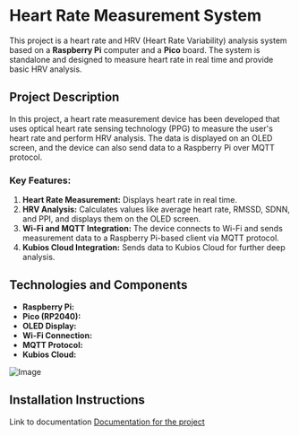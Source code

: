 # Heart Rate Measurement System

This project is a heart rate and HRV (Heart Rate Variability) analysis system based on a **Raspberry Pi** computer and a **Pico** board. The system is standalone and designed to measure heart rate in real time and provide basic HRV analysis.

## Project Description

In this project, a heart rate measurement device has been developed that uses optical heart rate sensing technology (PPG) to measure the user's heart rate and perform HRV analysis. The data is displayed on an OLED screen, and the device can also send data to a Raspberry Pi over MQTT protocol.

### Key Features:
1. **Heart Rate Measurement:** Displays heart rate in real time.
2. **HRV Analysis:** Calculates values like average heart rate, RMSSD, SDNN, and PPI, and displays them on the OLED screen.
3. **Wi-Fi and MQTT Integration:** The device connects to Wi-Fi and sends measurement data to a Raspberry Pi-based client via MQTT protocol.
4. **Kubios Cloud Integration:** Sends data to Kubios Cloud for further deep analysis.

## Technologies and Components
- **Raspberry Pi:** 
- **Pico (RP2040):** 
- **OLED Display:**
- **Wi-Fi Connection:**
- **MQTT Protocol:** 
- **Kubios Cloud:**

![Image](https://github.com/user-attachments/assets/75b39ad5-6d63-4f13-8056-568cc6f964e1)


## Installation Instructions


Link to documentation
[Documentation for the project](https://docs.google.com/document/d/1E1HGq0qpaE9NDQxZzFscv9yeeOTT5V2wN36GgM1E8cI/edit?usp=sharing)
